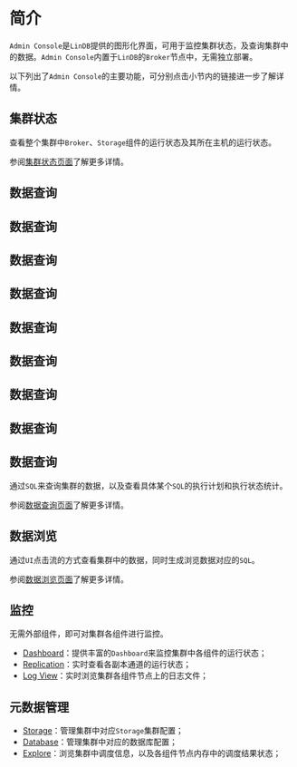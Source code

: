 # 简介

`Admin Console`是`LinDB`提供的图形化界面，可用于监控集群状态，及查询集群中的数据。`Admin Console`内置于`LinDB`的`Broker`节点中，无需独立部署。

以下列出了`Admin Console`的主要功能，可分别点击小节内的链接进一步了解详情。

## 集群状态

查看整个集群中`Broker`、`Storage`组件的运行状态及其所在主机的运行状态。

参阅[集群状态页面](overview.md)了解更多详情。

## 数据查询

## 数据查询

## 数据查询

## 数据查询

## 数据查询

## 数据查询

## 数据查询
## 数据查询
## 数据查询

通过`SQL`来查询集群的数据，以及查看具体某个`SQL`的执行计划和执行状态统计。

参阅[数据查询页面](query.md)了解更多详情。

## 数据浏览

通过`UI`点击流的方式查看集群中的数据，同时生成浏览数据对应的`SQL`。

参阅[数据浏览页面](explore.md)了解更多详情。

## 监控

无需外部组件，即可对集群各组件进行监控。

- [Dashboard](monitoring.md#dashboard)：提供丰富的`Dashboard`来监控集群中各组件的运行状态；
- [Replication](monitoring.md#replication)：实时查看各副本通道的运行状态；
- [Log View](monitoring.md#log-view)：实时浏览集群各组件节点上的日志文件；

## 元数据管理

- [Storage](metadata.md#storage)：管理集群中对应`Storage`集群配置；
- [Database](metadata.md#database)：管理集群中对应的数据库配置；
- [Explore](metadata.md#explore)：浏览集群中调度信息，以及各组件节点内存中的调度结果状态；